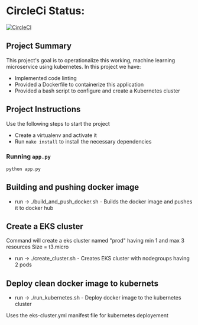 # CircleCi Status:
[![CircleCI](https://circleci.com/gh/darshan-num/uda-4.svg?style=svg&circle-token=7e613b703addd9331f2fb97a952fbb25cfea4810)](https://app.circleci.com/pipelines/github/darshan-num/uda-4?branch=develop)

## Project Summary
This project's goal is to operationalize this working, machine learning microservice using kubernetes.
In this project we have:
* Implemented code linting
* Provided a Dockerfile to containerize this application
* Provided a bash script to configure and create a Kubernetes cluster

## Project Instructions
Use the following steps to start the project
* Create a virtualenv and activate it
* Run `make install` to install the necessary dependencies

### Running `app.py`
`python app.py`

## Building and pushing docker image

 - run -> ./build_and_push_docker.sh - Builds the docker image and pushes it to docker hub

## Create a EKS cluster
Command will create a eks cluster named "prod" having min 1 and max 3 resources 
Size = t3.micro

- run -> ./create_cluster.sh - Creates EKS cluster with nodegroups having 2 pods

## Deploy clean docker image to kubernets 

- run -> ./run_kubernetes.sh - Deploy docker image to the kubernetes cluster 

Uses the eks-cluster.yml manifest file for kubernetes deployement





